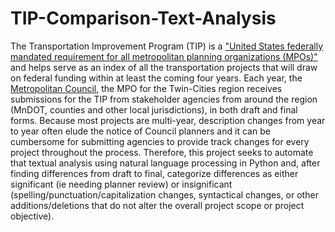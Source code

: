 # TIP-Comparison-Text-Analysis

The Transportation Improvement Program (TIP) is a ["United States federally mandated requirement for all metropolitan planning organizations (MPOs)"](https://en.wikipedia.org/wiki/Transportation_improvement_program) and helps serve as an index of all the transportation projects that will draw on federal funding within at least the coming four years.  Each year, the [Metropolitan Council](www.metrocouncil.org), the MPO for the Twin-Cities region receives submissions for the TIP from stakeholder agencies from around the region (MnDOT, counties and other local jurisdictions), in both draft and final forms.  Because most projects are multi-year, description changes from year to year often elude the notice of Council planners and it can be cumbersome for submitting agencies to provide track changes for every project throughout the process.  Therefore, this project seeks to automate that textual analysis using natural language processing in Python and, after finding differences from draft to final, categorize differences as either significant (ie needing planner review) or insignificant (spelling/punctuation/capitalization changes, syntactical changes, or other additions/deletions that do not alter the overall project scope or project objective).